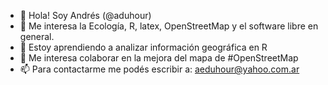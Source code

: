 - 👋 Hola! Soy Andrés (@aduhour)
- 👀 Me interesa la Ecología, R, latex, OpenStreetMap y el software libre en general.
- 🌱 Estoy aprendiendo a analizar información geográfica en R
- 💞️ Me interesa colaborar en la mejora del mapa de #OpenStreetMap
- 📫 Para contactarme me podés escribir a: aeduhour@yahoo.com.ar

<!---
aduhour/aduhour is a ✨ special ✨ repository because its `README.md` (this file) appears on your GitHub profile.
You can click the Preview link to take a look at your changes.
--->
